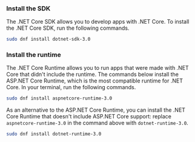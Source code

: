 
### Install the SDK

The .NET Core SDK allows you to develop apps with .NET Core. To install the .NET Core SDK, run the following commands.

```bash
sudo dnf install dotnet-sdk-3.0
```

### Install the runtime

The .NET Core Runtime allows you to run apps that were made with .NET Core that didn't include the runtime. The commands below install the ASP.NET Core Runtime, which is the most compatible runtime for .NET Core. In your terminal, run the following commands.

```bash
sudo dnf install aspnetcore-runtime-3.0
```

As an alternative to the ASP.NET Core Runtime, you can install the .NET Core Runtime that doesn't include ASP.NET Core support: replace `aspnetcore-runtime-3.0` in the command above with `dotnet-runtime-3.0`.

```bash
sudo dnf install dotnet-runtime-3.0
```

